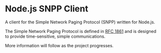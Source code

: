 Node.js SNPP Client
===================

A client for the Simple Network Paging Protocol (SNPP) written for Node.js.

The Simple Network Paging Protocol is defined in [RFC 1861](http://tools.ietf.org/html/rfc1861) and is designed to provide time-sensitive, simple communications.

More information will follow as the project progresses.
